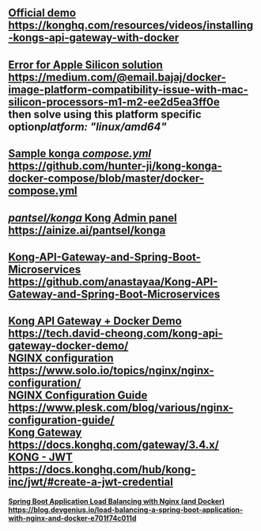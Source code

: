 <u><strong>Official demo</strong></u></br>
https://konghq.com/resources/videos/installing-kongs-api-gateway-with-docker
---
<u><strong>Error for Apple Silicon solution</strong></u></br>
https://medium.com/@email.bajaj/docker-image-platform-compatibility-issue-with-mac-silicon-processors-m1-m2-ee2d5ea3ff0e
</br>then solve using this platform specific option<b><i>platform: "linux/amd64"</i></b>
---
<u><strong>Sample konga <i>compose.yml</i></strong></br></u>
https://github.com/hunter-ji/kong-konga-docker-compose/blob/master/docker-compose.yml
---
<u><i>pantsel/konga</i> Kong Admin panel</u></br>
https://ainize.ai/pantsel/konga
---
<u><b>Kong-API-Gateway-and-Spring-Boot-Microservices</b></u></br>
https://github.com/anastayaa/Kong-API-Gateway-and-Spring-Boot-Microservices
---
<u><b>Kong API Gateway + Docker Demo</b></u></br>
https://tech.david-cheong.com/kong-api-gateway-docker-demo/
</br><u><b>NGINX configuration</b></u></br>
https://www.solo.io/topics/nginx/nginx-configuration/
</br><u><b>NGINX Configuration Guide</u></br>
https://www.plesk.com/blog/various/nginx-configuration-guide/
</br><u><b>Kong Gateway</u></b></br>
https://docs.konghq.com/gateway/3.4.x/
</br><u><b>KONG - JWT</u></b></br>
https://docs.konghq.com/hub/kong-inc/jwt/#create-a-jwt-credential
---
<b><u>Spring Boot Application Load Balancing with Nginx (and Docker)</u></b></br>
https://blog.devgenius.io/load-balancing-a-spring-boot-application-with-nginx-and-docker-e701f74c011d
